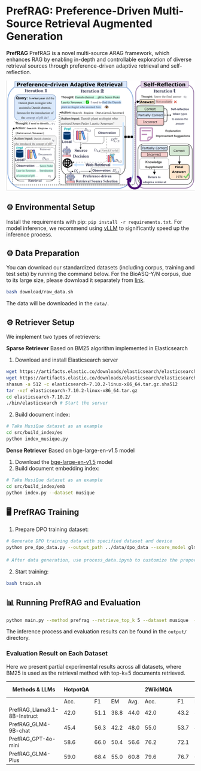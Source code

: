 # PrefRAG: Preference-Driven Multi-Source Retrieval Augmented Generation

**PrefRAG** PrefRAG is a novel multi-source ARAG framework, which enhances RAG by enabling in-depth and controllable exploration of diverse retrieval sources through preference-driven adaptive retrieval and self-reflection.

![PrefRAG](assets/overall.png)


## ⚙️ Environmental Setup
Install the requirements with pip: `pip install -r requirements.txt`. 
For model inference, we recommend using [vLLM](https://github.com/vllm-project/vllm) to significantly speed up the inference process.

## ⚙️ Data Preparation

You can download our standardized datasets (including corpus, training and test sets) by running the command below. For the BioASQ-Y/N corpus, due to its large size, please download it separately from [link](https://huggingface.co/datasets/MedRAG/pubmed).

```bash
bash download/raw_data.sh
```

The data will be downloaded in the `data/`.



## ⚙️ Retriever Setup

We implement two types of retrievers:

**Sparse Retriever**
Based on BM25 algorithm implemented in Elasticsearch
1. Download and install Elasticsearch server
```bash
wget https://artifacts.elastic.co/downloads/elasticsearch/elasticsearch-7.10.2-linux-x86_64.tar.gz
wget https://artifacts.elastic.co/downloads/elasticsearch/elasticsearch-7.10.2-linux-x86_64.tar.gz.sha512
shasum -a 512 -c elasticsearch-7.10.2-linux-x86_64.tar.gz.sha512
tar -xzf elasticsearch-7.10.2-linux-x86_64.tar.gz
cd elasticsearch-7.10.2/
./bin/elasticsearch # Start the server
```
2. Build document index:
```bash
# Take MusiQue dataset as an example
cd src/build_index/es
python index_musique.py
```

**Dense Retriever**
Based on bge-large-en-v1.5 model
1. Download the [bge-large-en-v1.5](https://huggingface.co/BAAI/bge-large-en-v1.5) model
2. Build document embedding index:
```bash
# Take MusiQue dataset as an example
cd src/build_index/emb
python index.py --dataset musique
```



## 🖥️ PrefRAG Training

1. Prepare DPO training dataset:
```bash
# Generate DPO training data with specified dataset and device
python pre_dpo_data.py --output_path ../data/dpo_data --score_model glm4-plus --device 0,1,2,3

# After data generation, use process_data.ipynb to customize the proportion of different data types in the generated training set
```

2. Start training:
```bash
bash train.sh
```

## 📊 Running PrefRAG and Evaluation

```bash
python main.py --method prefrag --retrieve_top_k 5 --dataset musique  --model gpt-4o-mini-2024-07-18 --retrieve_method es
```
The inference process and evaluation results can be found in the `output/` directory.


### Evaluation Result on Each Dataset
Here we present partial experimental results across all datasets, where BM25 is used as the retrieval method with top-k=5 documents retrieved.


| Methods & LLMs | HotpotQA |  |  |  | 2WikiMQA |  |  |  | MuSiQue |  |  |  | BioASQ-Y/N |
|----------------|----------|-----|-----|-------|-----------|-----|-----|-------|----------|-----|-----|-------|------------|
|                | Acc. | F1 | EM | Avg. | Acc. | F1 | EM | Avg. | Acc. | F1 | EM | Avg. | Acc. |
| PrefRAG_Llama3.1-8B-Instruct | 42.0 | 51.1 | 38.8 | 44.0 | 42.0 | 43.2 | 35.8 | 40.3 | 15.4 | 21.0 | 12.8 | 16.4 | 89.6 |
| PrefRAG_GLM4-9B-chat | 45.4 | 56.3 | 42.2 | 48.0 | 55.0 | 53.7 | 42.0 | 50.2 | 23.0 | 29.4 | 20.0 | 24.1 | 87.6 |
| PrefRAG_GPT-4o-mini | 58.6 | 66.0 | 50.4 | 56.6 | 76.2 | 72.1 | 59.4 | 69.2 | 28.2 | 34.3 | 21.2 | 27.9 | 92.8 |
| PrefRAG_GLM4-Plus | 59.0 | 68.4 | 55.0 | 60.8 | 79.6 | 76.7 | 65.2 | 73.8 | 32.2 | 39.4 | 27.4 | 33.0 | 94.0 |

